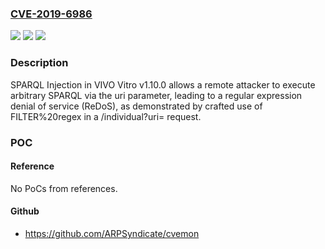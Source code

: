 ### [CVE-2019-6986](https://cve.mitre.org/cgi-bin/cvename.cgi?name=CVE-2019-6986)
![](https://img.shields.io/static/v1?label=Product&message=n%2Fa&color=blue)
![](https://img.shields.io/static/v1?label=Version&message=n%2Fa&color=blue)
![](https://img.shields.io/static/v1?label=Vulnerability&message=n%2Fa&color=brighgreen)

### Description

SPARQL Injection in VIVO Vitro v1.10.0 allows a remote attacker to execute arbitrary SPARQL via the uri parameter, leading to a regular expression denial of service (ReDoS), as demonstrated by crafted use of FILTER%20regex in a /individual?uri= request.

### POC

#### Reference
No PoCs from references.

#### Github
- https://github.com/ARPSyndicate/cvemon

